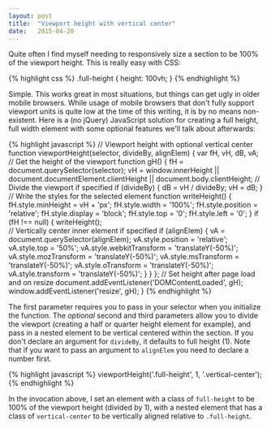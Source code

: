 ```yaml
---
layout: post
title:  "Viewport height with vertical center"
date:   2015-04-20
---
```

Quite often I find myself needing to responsively size a section to be 100% of the
viewport height. This is really easy with CSS:

{% highlight css %}
.full-height {
    height: 100vh;
}
{% endhighlight %}

Simple. This works great in most situations, but things can get ugly in older
mobile browsers. While usage of mobile browsers that don't fully support viewport units
is quite low at the time of this writing, it is by no means non-existent. Here
is a (no jQuery) JavaScript solution for creating a full height, full width
element with some optional features we'll talk about afterwards:

{% highlight javascript %}
// Viewport height with optional vertical center
function viewportHeight(selector, divideBy, alignElem) {
    var fH, vH, dB, vA;    
    // Get the height of the viewport
    function gH() {
        fH = document.querySelector(selector);
        vH = window.innerHeight
              || document.documentElement.clientHeight
              || document.body.clientHeight;
        // Divide the viewport if specified
        if (divideBy) {
            dB = vH / divideBy;
            vH = dB;
        }
        // Write the styles for the selected element
        function writeHeight() {
            fH.style.minHeight = vH + 'px';
            fH.style.width     = '100%';
            fH.style.position  = 'relative';
            fH.style.display   = 'block';
            fH.style.top       = '0';
            fH.style.left      = '0';
        }
        if (fH !== null) {
            writeHeight();     
            // Vertically center inner element if specified
            if (alignElem) {
                vA = document.querySelector(alignElem);
                vA.style.position        = 'relative';
                vA.style.top             = '50%';
                vA.style.webkitTransform = 'translateY(-50%)';
                vA.style.mozTransform    = 'translateY(-50%)';
                vA.style.msTransform     = 'translateY(-50%)';
                vA.style.oTransform      = 'translateY(-50%)';
                vA.style.transform       = 'translateY(-50%)';
            }
        }
    };
    // Set height after page load and on resize
    document.addEventListener('DOMContentLoaded', gH);
    window.addEventListener('resize', gH);
}
{% endhighlight %}

The first parameter requires you to pass in your selector when you initialize
the function. The _optional_ second and third parameters allow you to divide the viewport (creating
a half or quarter height element for example), and pass in a nested element to be
vertical centered within the section. If you don't declare an argument for
<code>divideBy</code>, it defaults to full height (1). Note that if
you want to pass an argument to <code>alignElem</code> you need to declare a
number first.

{% highlight javascript %}
viewportHeight('.full-height', 1, '.vertical-center');
{% endhighlight %}

In the invocation above, I set an element with a class of <code>full-height</code> to be 100% of the
viewport height (divided by 1), with a nested element that has a class of
<code>vertical-center</code> to be vertically aligned relative to <code>.full-height</code>.
